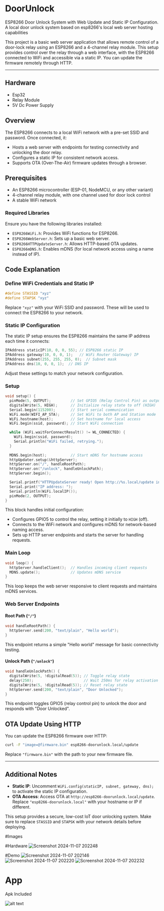 # DoorUnlock
ESP8266 Door Unlock System with Web Update and Static IP Configuration. A local door unlock system based on esp8266's local web server hosting capabilities 

This project is a basic web server application that allows remote control of a door-lock relay using an ESP8266 and a 4-channel relay module. This setup provides control over the relay through a web interface, with the ESP8266 connected to WiFi and accessible via a static IP. You can update the firmware remotely through HTTP.

---

## Hardware
- Esp32
- Relay Module 
- 5V Dc Power Supply

## Overview

The ESP8266 connects to a local WiFi network with a pre-set SSID and password. Once connected, it:
- Hosts a web server with endpoints for testing connectivity and unlocking the door relay.
- Configures a static IP for consistent network access.
- Supports OTA (Over-The-Air) firmware updates through a browser.

## Prerequisites
- An ESP8266 microcontroller (ESP-01, NodeMCU, or any other variant)
- 4-channel relay module, with one channel used for door lock control
- A stable WiFi network

### Required Libraries
Ensure you have the following libraries installed:
- `ESP8266WiFi.h`: Provides WiFi functions for ESP8266.
- `ESP8266WebServer.h`: Sets up a basic web server.
- `ESP8266HTTPUpdateServer.h`: Allows HTTP-based OTA updates.
- `ESP8266mDNS.h`: Enables mDNS (for local network access using a name instead of IP).

## Code Explanation

### Define WiFi Credentials and Static IP
```cpp
#define STASSID "xyz"
#define STAPSK "xyz"
```
Replace `"xyz"` with your WiFi SSID and password. These will be used to connect the ESP8266 to your network.

### Static IP Configuration
The static IP setup ensures the ESP8266 maintains the same IP address each time it connects:
```cpp
IPAddress staticIP(10, 0, 0, 55); // ESP8266 static IP
IPAddress gateway(10, 0, 0, 1);   // WiFi Router (Gateway) IP
IPAddress subnet(255, 255, 255, 0);  // Subnet mask
IPAddress dns(10, 0, 0, 1);  // DNS IP
```
Adjust these settings to match your network configuration.

### Setup

```cpp
void setup() {
  pinMode(5, OUTPUT);         // Set GPIO5 (Relay Control Pin) as output
  digitalWrite(5, HIGH);      // Initialize relay state to off (HIGH)
  Serial.begin(115200);       // Start serial communication
  WiFi.mode(WIFI_AP_STA);     // Set WiFi to both AP and Station mode
  WiFi.hostname(host);        // Set hostname for local access
  WiFi.begin(ssid, password); // Start WiFi connection

  while (WiFi.waitForConnectResult() != WL_CONNECTED) {
    WiFi.begin(ssid, password);
    Serial.println("WiFi failed, retrying.");
  }
  
  MDNS.begin(host);           // Start mDNS for hostname access
  httpUpdater.setup(&httpServer);
  httpServer.on("/", handleRootPath);
  httpServer.on("/unlock", handleUnlockPath);
  httpServer.begin();

  Serial.printf("HTTPUpdateServer ready! Open http://%s.local/update in your browser\n", host);
  Serial.print("IP address: ");
  Serial.println(WiFi.localIP());
  pinMode(2, OUTPUT);
}
```
This block handles initial configuration:
- Configures GPIO5 to control the relay, setting it initially to `HIGH` (off).
- Connects to the WiFi network and configures mDNS for network-based naming access.
- Sets up HTTP server endpoints and starts the server for handling requests.

### Main Loop

```cpp
void loop() {
  httpServer.handleClient();  // Handles incoming client requests
  MDNS.update();              // Updates mDNS service
}
```
This loop keeps the web server responsive to client requests and maintains mDNS services.

### Web Server Endpoints

#### Root Path (`"/"`)
```cpp
void handleRootPath() {
  httpServer.send(200, "text/plain", "Hello world");
}
```
This endpoint returns a simple "Hello world" message for basic connectivity testing.

#### Unlock Path (`"/unlock"`)
```cpp
void handleUnlockPath() {
  digitalWrite(5, !digitalRead(5)); // Toggle relay state
  delay(250);                       // Wait 250ms for relay activation
  digitalWrite(5, !digitalRead(5)); // Reset relay state
  httpServer.send(200, "text/plain", "Door Unlocked");
}
```
This endpoint toggles GPIO5 (relay control pin) to unlock the door and responds with "Door Unlocked".

## OTA Update Using HTTP
You can update the ESP8266 firmware over HTTP:
```bash
curl -F "image=@firmware.bin" esp8266-doorunlock.local/update
```
Replace `"firmware.bin"` with the path to your new firmware file.

---

## Additional Notes
- **Static IP**: Uncomment `WiFi.config(staticIP, subnet, gateway, dns);` to activate the static IP configuration.
- **OTA Access**: Access OTA at `http://esp8266-doorunlock.local/update`. Replace `"esp8266-doorunlock.local"` with your hostname or IP if different.

This setup provides a secure, low-cost IoT door unlocking system. Make sure to replace `STASSID` and `STAPSK` with your network details before deploying.

#Images


#Hardware
![Screenshot 2024-11-07 202248](https://github.com/user-attachments/assets/d9dea49f-79b8-4ffa-a886-eb2a9279382d)



#Demo
![Screenshot 2024-11-07 202146](https://github.com/user-attachments/assets/5b13f72a-1ba6-4417-aa00-030d14a354d6)
![Screenshot 2024-11-07 202220](https://github.com/user-attachments/assets/ba99313e-6577-45bf-8dce-c425650e9916)
![Screenshot 2024-11-07 202232](https://github.com/user-attachments/assets/c373595e-d96b-4489-af5c-781cd9d48fcf)


# App
Apk Included

![alt text](https://raw.githubusercontent.com/AryanRai/DoorUnlock/main/AppScreenshot.png)
